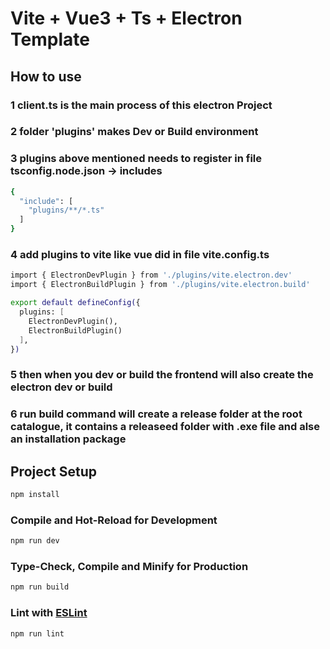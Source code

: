 # Vite + Vue3 + Ts + Electron Template

## How to use

### 1 client.ts is the main process of this electron Project

### 2 folder 'plugins' makes Dev or Build environment

### 3 plugins above mentioned needs to register in file tsconfig.node.json -> includes

```sh
{
  "include": [
    "plugins/**/*.ts"
  ]
}
```

### 4 add plugins to vite like vue did in file vite.config.ts

```sh
import { ElectronDevPlugin } from './plugins/vite.electron.dev'
import { ElectronBuildPlugin } from './plugins/vite.electron.build'

export default defineConfig({
  plugins: [
    ElectronDevPlugin(),
    ElectronBuildPlugin()
  ],
})
```

### 5 then when you dev or build the frontend will also create the electron dev or build

### 6 run build command will create a release folder at the root catalogue, it contains a releaseed folder with .exe file and alse an installation package

## Project Setup

```sh
npm install
```

### Compile and Hot-Reload for Development

```sh
npm run dev
```

### Type-Check, Compile and Minify for Production

```sh
npm run build
```

### Lint with [ESLint](https://eslint.org/)

```sh
npm run lint
```

